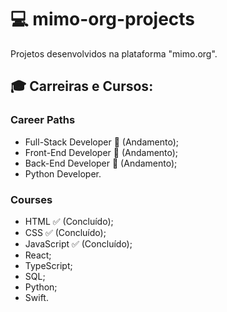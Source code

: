 # :computer: mimo-org-projects
Projetos desenvolvidos na plataforma "mimo.org".

## :mortar_board: Carreiras e Cursos:

### Career Paths
- Full-Stack Developer :memo: (Andamento);
- Front-End Developer :memo: (Andamento);
- Back-End Developer :memo: (Andamento);
- Python Developer.

### Courses
- HTML ✅ (Concluído);
- CSS ✅ (Concluído);
- JavaScript ✅ (Concluído);
- React;
- TypeScript;
- SQL;
- Python;
- Swift.
